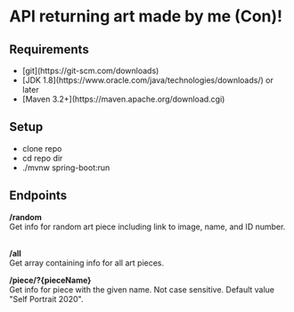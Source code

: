 <h1>API returning art made by me (Con)!</h1>

<h2>Requirements</h2>
<ul>
  <li>[git](https://git-scm.com/downloads)</li>
  <li>[JDK 1.8](https://www.oracle.com/java/technologies/downloads/) or later</li>
  <li>[Maven 3.2+](https://maven.apache.org/download.cgi)</li>
</ul>

<h2>Setup</h2> 
<ul> 
  <li> clone repo</li>
  <li> cd repo dir</li>
  <li> ./mvnw spring-boot:run</li>
</ul>

<h2>Endpoints</h2> 
<b>/random<br/></b>
Get info for random art piece including link to image, name, and ID number.<br/>
<br/>

<b>/all</b><br/>
Get array containing info for all art pieces.<br/>  

<b>/piece/?{pieceName}</b><br/>
Get info for piece with the given name. Not case sensitive. Default value "Self Portrait 2020".  

